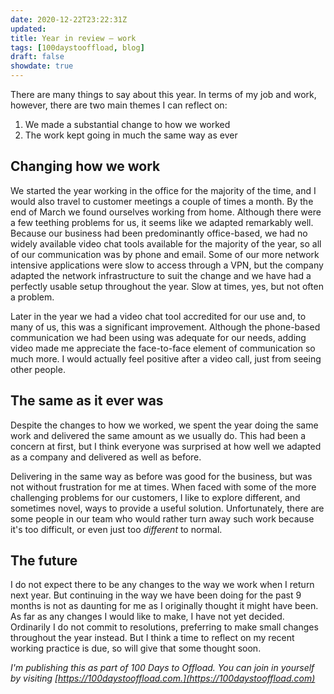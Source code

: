 ```yaml
---
date: 2020-12-22T23:22:31Z
updated:
title: Year in review – work
tags: [100daystooffload, blog]
draft: false
showdate: true
---
```


There are many things to say about this year. In terms of my job and work, however, there are two main themes I can reflect on:

1. We made a substantial change to how we worked
2. The work kept going in much the same way as ever

## Changing how we work

We started the year working in the office for the majority of the time, and I would also travel to customer meetings a couple of times a month. By the end of March we found ourselves working from home. Although there were a few teething problems for us, it seems like we adapted remarkably well. Because our business had been predominantly office-based, we had no widely available video chat tools available for the majority of the year, so all of our communication was by phone and email. Some of our more network intensive applications were slow to access through a VPN, but the company adapted the network infrastructure to suit the change and we have had a perfectly usable setup throughout the year. Slow at times, yes, but not often a problem.

Later in the year we had a video chat tool accredited for our use and, to many of us, this was a significant improvement. Although the phone-based communication we had been using was adequate for our needs, adding video made me appreciate the face-to-face element of communication so much more. I would actually feel positive after a video call, just from seeing other people.

## The same as it ever was

Despite the changes to how we worked, we spent the year doing the same work and delivered the same amount as we usually do. This had been a concern at first, but I think everyone was surprised at how well we adapted as a company and delivered as well as before.

Delivering in the same way as before was good for the business, but was not without frustration for me at times. When faced with some of the more challenging problems for our customers, I like to explore different, and sometimes novel, ways to provide a useful solution. Unfortunately, there are some people in our team who would rather turn away such work because it's too difficult, or even just too _different_ to normal.

## The future

I do not expect there to be any changes to the way we work when I return next year. But continuing in the way we have been doing for the past 9 months is not as daunting for me as I originally thought it might have been. As far as any changes I would like to make, I have not yet decided. Ordinarily I do not commit to resolutions, preferring to make small changes throughout the year instead. But I think a time to reflect on my recent working practice is due, so will give that some thought soon.

_I'm publishing this as part of 100 Days to Offload. You can join in yourself by visiting [https://100daystooffload.com.](https://100daystooffload.com)_
